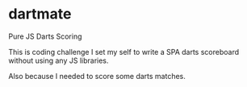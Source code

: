 # dartmate
Pure JS Darts Scoring 

This is coding challenge I set my self to write a SPA darts scoreboard without using any JS libraries.

Also because I needed to score some darts matches.
